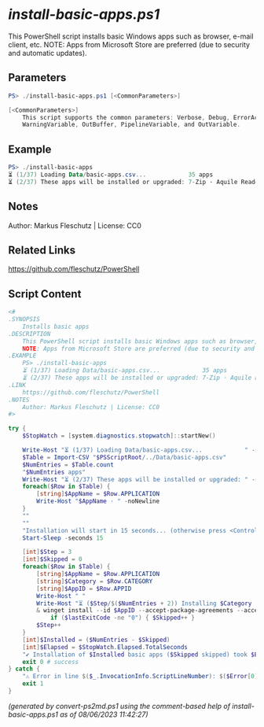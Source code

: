 *install-basic-apps.ps1*
================

This PowerShell script installs basic Windows apps such as browser, e-mail client, etc.
NOTE: Apps from Microsoft Store are preferred (due to security and automatic updates).

Parameters
----------
```powershell
PS> ./install-basic-apps.ps1 [<CommonParameters>]

[<CommonParameters>]
    This script supports the common parameters: Verbose, Debug, ErrorAction, ErrorVariable, WarningAction, 
    WarningVariable, OutBuffer, PipelineVariable, and OutVariable.
```

Example
-------
```powershell
PS> ./install-basic-apps
⏳ (1/37) Loading Data/basic-apps.csv...            35 apps
⏳ (2/37) These apps will be installed or upgraded: 7-Zip · Aquile Reader ...

```

Notes
-----
Author: Markus Fleschutz | License: CC0

Related Links
-------------
https://github.com/fleschutz/PowerShell

Script Content
--------------
```powershell
<#
.SYNOPSIS
	Installs basic apps
.DESCRIPTION
	This PowerShell script installs basic Windows apps such as browser, e-mail client, etc.
	NOTE: Apps from Microsoft Store are preferred (due to security and automatic updates). 
.EXAMPLE
	PS> ./install-basic-apps
	⏳ (1/37) Loading Data/basic-apps.csv...            35 apps
	⏳ (2/37) These apps will be installed or upgraded: 7-Zip · Aquile Reader ...
.LINK
	https://github.com/fleschutz/PowerShell
.NOTES
	Author: Markus Fleschutz | License: CC0
#>

try {
	$StopWatch = [system.diagnostics.stopwatch]::startNew()

	Write-Host "⏳ (1/37) Loading Data/basic-apps.csv...            " -noNewline
	$Table = Import-CSV "$PSScriptRoot/../Data/basic-apps.csv"
	$NumEntries = $Table.count
	"$NumEntries apps"
	Write-Host "⏳ (2/37) These apps will be installed or upgraded: " -noNewline
	foreach($Row in $Table) {
		[string]$AppName = $Row.APPLICATION
		Write-Host "$AppName · " -noNewline
	}
	""
	""
	"Installation will start in 15 seconds... (otherwise press <Control> <C> to abort)"
	Start-Sleep -seconds 15

	[int]$Step = 3
	[int]$Skipped = 0
	foreach($Row in $Table) {
		[string]$AppName = $Row.APPLICATION
		[string]$Category = $Row.CATEGORY
		[string]$AppID = $Row.APPID
		Write-Host " "
		Write-Host "⏳ ($Step/$($NumEntries + 2)) Installing $Category '$AppName'..."
		& winget install --id $AppID --accept-package-agreements --accept-source-agreements
        	if ($lastExitCode -ne "0") { $Skipped++ }
		$Step++
	}
	[int]$Installed = ($NumEntries - $Skipped)
	[int]$Elapsed = $StopWatch.Elapsed.TotalSeconds
	"✔️ Installation of $Installed basic apps ($Skipped skipped) took $Elapsed sec"
	exit 0 # success
} catch {
	"⚠️ Error in line $($_.InvocationInfo.ScriptLineNumber): $($Error[0])"
	exit 1
}
```

*(generated by convert-ps2md.ps1 using the comment-based help of install-basic-apps.ps1 as of 08/06/2023 11:42:27)*
